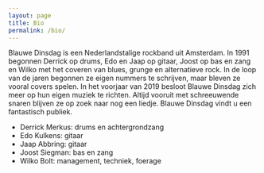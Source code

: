 ```yaml
---
layout: page
title: Bio
permalink: /bio/
---
```


Blauwe Dinsdag is een Nederlandstalige rockband uit Amsterdam. In 1991 begonnen Derrick op drums, Edo en Jaap op gitaar, Joost op bas en zang en Wilko met het coveren van blues, grunge en alternatieve rock. In de loop van de jaren begonnen ze eigen nummers te schrijven, maar bleven ze vooral covers spelen. In het voorjaar van 2019 besloot Blauwe Dinsdag zich meer op hun eigen muziek te richten. Altijd vooruit met schreeuwende snaren blijven ze op zoek naar nog een liedje. Blauwe Dinsdag vindt u een fantastisch publiek.

- Derrick Merkus: drums en achtergrondzang
- Edo Kulkens: gitaar
- Jaap Abbring: gitaar
- Joost Siegman: bas en zang
- Wilko Bolt: management, techniek, foerage